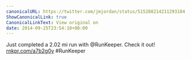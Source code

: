 ```yaml
---
canonicalURL: https://twitter.com/jmjordan/status/515288214211293184
ShowCanonicalLink: true
CanonicalLinkText: View original on
date: 2014-09-25T23:54:18+00:00
---
```

Just completed a 2.02 mi run with @RunKeeper. Check it out! [rnkpr.com/a7b2g0y](http://rnkpr.com/a7b2g0y) #RunKeeper